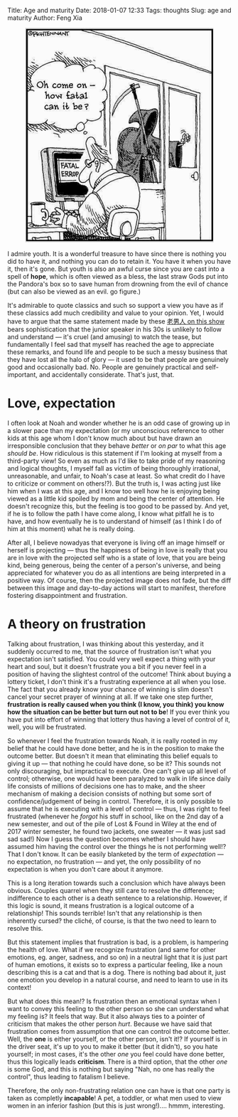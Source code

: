 Title: Age and maturity
Date: 2018-01-07 12:33
Tags: thoughts
Slug: age and maturity
Author: Feng Xia

<figure class="col l6 m6 s12">
  <img src="/images/funny/fatal.jpg"/>
</figure>


I admire youth. It is a wonderful treasure to have since there is
nothing you did to have it, and nothing you can do to retain it. You
have it when you have it, then it's gone. But youth is also an awful
curse since you are cast into a spell of **hope**, which is often
viewed as a bless, the last straw Gods put into the Pandora's box so
to save human from drowning from the evil of chance (but can also be
viewed as an evil. go figure.)

It's admirable to quote classics and such so support a view you have
as if these classics add much credibility and value to your
opinion. Yet, I would have to argue that the same statement made by
these [老男人 on this show][1] bears sophistication that the junior
speaker in his 30s is unlikely to follow and understand &mdash; it's
cruel (and amusing) to watch the tease, but fundamentally I feel sad
that myself has reached the age to appreciate these remarks, and found
life and people to be such a messy business that they have lost all
the halo of glory &mdash; it used to be that people are genuinely good
and occasionally bad. No. People are genuinely practical and
self-important, and accidentally considerate. That's just, that.

[1]: https://www.youtube.com/watch?v=eA7rKZbF_RI&index=1&list=PLATwx1z00HseXmeCbjbJRkaVO3088hC_A

# Love, expectation

I often look at Noah and wonder whether he is an odd case of growing
up in a slower pace than my expectation (or my unconscious reference
to other kids at this age whom I don't know much about but have drawn
an irresponsible conclusion that they behave _better_ or _on par_ to
what this age _should be_. How ridiculous is this statement if I'm
looking at myself from a third-party view! So even as much as I'd like
to take pride of my reasoning and logical thoughts, I myself fall as
victim of being thoroughly irrational, unreasonable, and unfair, to
Noah's case at least. So what credit do I have to criticize or comment
on others!?). But the truth is, I was acting just like him when I was
at this age, and I know too well how he is enjoying being viewed as a
little kid spoiled by mom and being the center of attention. He
doesn't recognize this, but the feeling is too good to be passed
by. And yet, if he is to follow the path I have come along, I know
what pitfall he is to have, and how eventually he is to understand of
himself (as I think I do of him at this moment) what he is really
doing.

After all, I believe nowadyas that everyone is living off an image
himself or herself is projecting &mdash; thus the happiness of being
in love is really that you are in love with the projected self who is
a state of love, that you are being kind, being generous, being the
center of a person's universe, and being appreciated for whatever you
do as all intentions are being interpreted in a positive way. Of
course, then the projected image does not fade, but the diff between
this image and day-to-day actions will start to manifest, therefore
fostering disappointment and frustration.

# A theory on frustration

Talking about frustration, I was thinking about this yesterday, and it
suddenly occurred to me, that the source of frustration isn't what you
expectation isn't satisfied. You could very well expect a thing with
your heart and soul, but it doesn't frustrate you a bit if you never
feel in a position of having the slightest control of the outcome!
Think about buying a lottery ticket, I don't think it's a frustrating
experience at all when you lose. The fact that you already know your
chance of winning is slim doesn't cancel your secret prayer of winning
at all. If we take one step further, **frustration is really caused
when you think (I know, you think) you know how the situation can be
better but turn out not to be**! If you ever think you have put into
effort of winning that lottery thus having a level of control of it,
well, you will be frustrated.

So whenever I feel the frustration towards Noah, it is really rooted
in my belief that he could have done better, and he is in the position
to make the outcome better. But doesn't it mean that eliminating this
belief equals to giving it up &mdash; that nothing he could have done,
so be it? This sounds not only discouraging, but impractical to
execute. One can't give up all level of control; otherwise, one would
have been paralyzed to walk in life since daily life consists of
millions of decisions one has to make, and the sheer mechanism of
making a decision consists of nothing but some sort of
confidence/judgement of being in control. Therefore, it is only
possible to assume that he is executing with a level of control
&mdash; thus, I was right to feel frustrated (whenever he _forgot_ his
stuff in school, like on the 2nd day of a new semester, and out of the
pile of Lost & Found in Wiley at the end of 2017 winter semester, he
found two jackets, one sweater &mdash; it was just sad sad sad!) Now I
guess the question becomes whether I should have assumed him having
the control over the things he is not performing well!? That I don't
know. It can be easily blanketed by the term of _expectation_
&mdash; no expectation, no frustration &mdash; and yet, the only
possibility of no expectation is when you don't care about it anymore.

This is a long iteration towards such a conclusion which have always
been obvious. Couples quarrel when they still care to resolve the
difference; indifference to each other is a death sentence to a
relationship. However, if this logic is sound, it means frustration is
a logical outcome of a relationship! This sounds terrible! Isn't that
any relationship is then inherently cursed? the cliché, of course, is
that the two need to learn to resolve this.

But this statement implies that frustration is bad, is a problem, is
hampering the health of love. What if we recognize frustration (and
same for other emotions, eg. anger, sadness, and so on) in a neutral
light that it is just part of human emotions, it exists so to express
a particular feeling, like a noun describing this is a cat and that is
a dog. There is nothing bad about it, just one emotion you develop in
a natural course, and need to learn to use in its context!

But what does this mean!? Is frustration then an emotional syntax when
I want to convey this feeling to the other person so she can
understand what my feeling is? It feels that way. But it also always
ties to a pointer of criticism that makes the other person
_hurt_. Because we have said that frustration comes from assumption
that one can control the outcome better. Well, the **one** is either
yourself, or the other person, isn't it!? If yourself is in the driver
seat, it's up to you to make it better (but it didn't), so you hate
yourself; in most cases, it's the other _one_ you feel could have done
better, thus this logically leads **criticism**. There is a third
option, that the other _one_ is some God, and this is nothing but
saying "Nah, no one has really the control", thus leading to fatalism
I believe.

Therefore, the only non-frustrating relation one can have is that one
party is taken as completly **incapable**! A pet, a toddler, or what
men used to view women in an inferior fashion (but this is just
wrong!).... hmmm, interesting.


